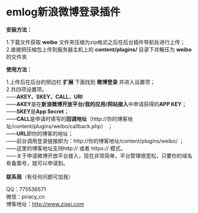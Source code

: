 # emlog新浪微博登录插件
    
    
**安装方法：**  
    
1.下载文件获取 **weibo** 文件夹压缩为zip格式之后在后台插件导航处进行上传；  
2.直接把压缩包上传到服务器主机上的 **content/plugins/** 目录下并解压为 **weibo** 的文件夹  
    
**使用方法：**    
    
1.上传后在后台的侧边栏 **扩展** 下面找到 **微博登录** 并进入设置项；    
2.共四项设置项。      
——**AKEY、SKEY、CALL、URl**      
——**AKEY**是在**新浪微博开放平台/我的应用/网站接入**中申请获得的**APP KEY**；    
——**SKEY**是**App Secret**；    
——**CALL**是申请时填写的**回调地址**（http://你的博客地址/content/plugins/weibo/callback.php） ；    
——**URL**即你的博客的地址；    
——前台调用登录链接即为：http://你的博客地址/content/plugins/weibo/ ；    
——这里的博客地址支持http:// 或者 https:// 模式。    
——关于申请微博开放平台接入，现在非常简单，平台管理很宽松，只要你的域名有备案号，就可以申请到。    
    
**联系我**（有任何问题可加我）  
    
QQ：775536571      
微信：piracy_cn      
博客地址：http://www.zisei.com      
